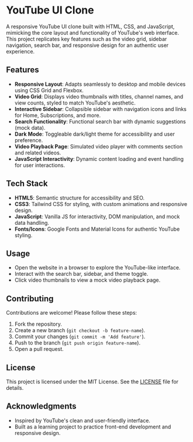 # YouTube UI Clone

A responsive YouTube UI clone built with HTML, CSS, and JavaScript, mimicking the core layout and functionality of YouTube's web interface. This project replicates key features such as the video grid, sidebar navigation, search bar, and responsive design for an authentic user experience.

## Features
- **Responsive Layout**: Adapts seamlessly to desktop and mobile devices using CSS Grid and Flexbox.
- **Video Grid**: Displays video thumbnails with titles, channel names, and view counts, styled to match YouTube's aesthetic.
- **Interactive Sidebar**: Collapsible sidebar with navigation icons and links for Home, Subscriptions, and more.
- **Search Functionality**: Functional search bar with dynamic suggestions (mock data).
- **Dark Mode**: Toggleable dark/light theme for accessibility and user preference.
- **Video Playback Page**: Simulated video player with comments section and related videos.
- **JavaScript Interactivity**: Dynamic content loading and event handling for user interactions.

## Tech Stack
- **HTML5**: Semantic structure for accessibility and SEO.
- **CSS3**: Tailwind CSS for styling, with custom animations and responsive design.
- **JavaScript**: Vanilla JS for interactivity, DOM manipulation, and mock data handling.
- **Fonts/Icons**: Google Fonts and Material Icons for authentic YouTube styling.

## Usage
- Open the website in a browser to explore the YouTube-like interface.
- Interact with the search bar, sidebar, and theme toggle.
- Click video thumbnails to view a mock video playback page.

## Contributing
Contributions are welcome! Please follow these steps:
1. Fork the repository.
2. Create a new branch (`git checkout -b feature-name`).
3. Commit your changes (`git commit -m 'Add feature'`).
4. Push to the branch (`git push origin feature-name`).
5. Open a pull request.

## License
This project is licensed under the MIT License. See the [LICENSE](LICENSE) file for details.

## Acknowledgments
- Inspired by YouTube's clean and user-friendly interface.
- Built as a learning project to practice front-end development and responsive design.